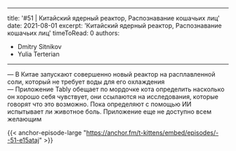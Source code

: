 
---
title: '#51 | Китайский ядерный реактор, Распознавание кошачьих лиц'
date: 2021-08-01
excerpt: 'Китайский ядерный реактор, Распознавание кошачьих лиц'
timeToRead: 0
authors:
  - Dmitry Sitnikov
  - Yulia Terterian
---

— В Китае запускают совершенно новый реактор на расплавленной соли, который не требует воды для его охлаждения<br/>
— Приложение Tably обещает по мордочке кота определить насколько он хорошо себя чувствует, они ссылаются на исследования, которые говорят что это возможно. Пока определяют с помощью ИИ испытывает ли животное боль. Приложение еще не доступно всем желающим

{{< anchor-episode-large "https://anchor.fm/t-kittens/embed/episodes/--51-e15ataj" >}}
